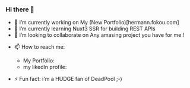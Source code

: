 ### Hi there 👋

<!--
**hermanno18/hermanno18** is a ✨ _special_ ✨ repository because its `README.md` (this file) appears on your GitHub profile.

Here are some ideas to get you started:
-->

- 🔭 I’m currently working on My (New Portfolio)[hermann.fokou.com]
- 🌱 I’m currently learning Nuxt3 SSR for building REST APIs
- 👯 I’m looking to collaborate on Any amasing project you have for me !
<!--
- 🤔 I’m looking for help with ... 
- 💬 Ask me about ...
-->
- 📫 How to reach me:
  - My Portfolio:
  - my likedIn profile:
  
- ⚡ Fun fact: i'm a HUDGE fan of DeadPool ;-) 

